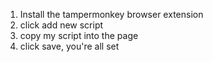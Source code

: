 1. Install the tampermonkey browser extension
2. click add new script
3. copy my script into the page
4. click save, you're all set
